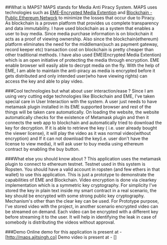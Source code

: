 ##What is MAPS?
MAPS stands for Media Anti Piracy System. MAPS uses technologies such as [EME-Encrypted Media Extention](https://www.w3.org/TR/encrypted-media/) and [Blockchain - Public Ethereum Network](https://www.ethereum.org/) to minimize the losses that occur due to Piracy. As blockchain is a proven platform that provides us complete transparency and data immutability. I have used blockchain as a system that enables a user to buy media. Since media purchase information is on blockchain it acts as a proof of viewing ownership. Also since the blockchain(ethereum) platform eliminates the need for the middleman(such as payment gateway, record keeper etc) transaction cost on blockchain is pretty cheaper than other traditional methods. I have also used EME(Encrypted Media Extention) which is an open initiative of protecting the media through encryption. EME enable browser will easily able to decrypt media on the fly. With the help of EME, I am able to maintain the anti-piracy as media is encrypted before it gets distributed and only intended user(who have viewing rights) can access the key and able to play video.

###Cool technologies but what about user interaction/ease ?
Since I am using very cutting edge technologies like Blockchain and EME, I've taken special care in User Interaction with the system. A user just needs to have metamask plugin installed in its EME supported browser and rest of the things will be taken care automatically. On loading the website, the website automatically checks for the existence of Metamask plugin and then it connects the web app to blockchain and automatically tried to download the key for decryption. If it is able to retrieve the key ( i.e. user already bought the viewer license), it will play the video as it was normal video(without encryption) and If it can not download the key(i.e. user don't have the license to view media), it will ask user to buy media using ethereum contract by enabling the buy button.

###What else you should know about ?
This application uses the metamask plugin to connect to ethereum testnet.
Testnet used in this system is Ropsten. You should have a valid account in ropsten (and few ethers in that wallet) to use this application.
This is just a prototype to demonstrate the capabilities of EME and Blockchain.
Video encryption is done via clearkey implementation which is a symmetric key cryptography.
For simplicity I've stored the key in plain text inside my smart contract in a real scenario, the key should be encrypted with some strong public key cryptography.
Mechanism's other than the clear key can be used.
For Prototype purpose, I've stored video with the project, in another scenario encrypted video can be streamed on demand.
Each video can be encrypted with a different key before streaming it to the user. It will help in identifying the leak in case of somebody is distributing the videos without approval.

###Demo
Online demo for this application is present at - [http://maps.ajitsingh.co]
Demo video is present at - []